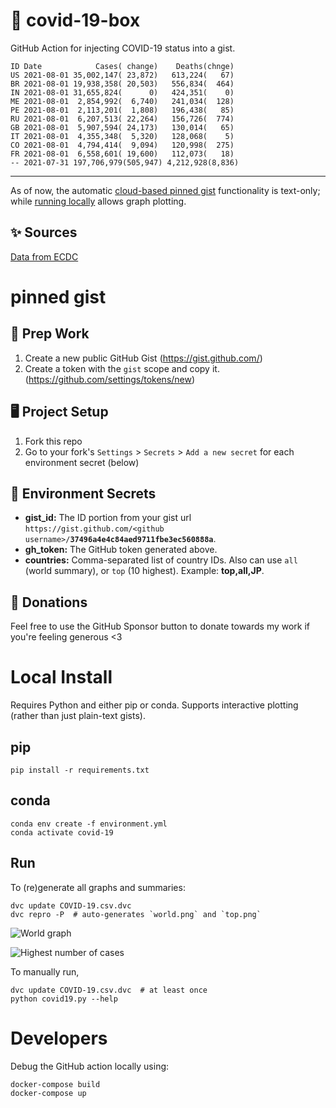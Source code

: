 # 🏥 covid-19-box

GitHub Action for injecting COVID-19 status into a gist.

```
ID Date            Cases( change)    Deaths(chnge)
US 2021-08-01 35,002,147( 23,872)   613,224(   67)
BR 2021-08-01 19,938,358( 20,503)   556,834(  464)
IN 2021-08-01 31,655,824(      0)   424,351(    0)
ME 2021-08-01  2,854,992(  6,740)   241,034(  128)
PE 2021-08-01  2,113,201(  1,808)   196,438(   85)
RU 2021-08-01  6,207,513( 22,264)   156,726(  774)
GB 2021-08-01  5,907,594( 24,173)   130,014(   65)
IT 2021-08-01  4,355,348(  5,320)   128,068(    5)
CO 2021-08-01  4,794,414(  9,094)   120,998(  275)
FR 2021-08-01  6,558,601( 19,600)   112,073(   18)
-- 2021-07-31 197,706,979(505,947) 4,212,928(8,836)
```

---

As of now, the automatic [cloud-based pinned gist](#pinned-gist) functionality is text-only;
while [running locally](#local-install) allows graph plotting.

## ✨ Sources

[Data from ECDC](https://www.ecdc.europa.eu/en/publications-data/download-todays-data-geographic-distribution-covid-19-cases-worldwide)

# pinned gist

## 🎒 Prep Work
1. Create a new public GitHub Gist (https://gist.github.com/)
1. Create a token with the `gist` scope and copy it. (https://github.com/settings/tokens/new)

## 🖥 Project Setup
1. Fork this repo
1. Go to your fork's `Settings` > `Secrets` > `Add a new secret` for each environment secret (below)

## 🤫 Environment Secrets
- **gist_id:** The ID portion from your gist url `https://gist.github.com/<github username>/`**`37496a4e4c84aed9711fbe3ec560888a`**.
- **gh_token:** The GitHub token generated above.
- **countries:** Comma-separated list of country IDs. Also can use `all` (world summary), or `top` (10 highest). Example: **top,all,JP**.

## 💸 Donations

Feel free to use the GitHub Sponsor button to donate towards my work if you're feeling generous <3

# Local Install

Requires Python and either pip or conda. Supports interactive plotting (rather than just plain-text gists).

## pip

```
pip install -r requirements.txt
```

## conda

```
conda env create -f environment.yml
conda activate covid-19
```

## Run

To (re)generate all graphs and summaries:

```
dvc update COVID-19.csv.dvc
dvc repro -P  # auto-generates `world.png` and `top.png`
```

![World graph](world.png)

![Highest number of cases](top.png)

To manually run,

```
dvc update COVID-19.csv.dvc  # at least once
python covid19.py --help
```

# Developers

Debug the GitHub action locally using:

```
docker-compose build
docker-compose up
```
